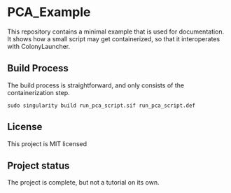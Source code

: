 # PCA_Example

This repository contains a minimal example that is used for documentation.
It shows how a small script may get containerized, so that it interoperates with ColonyLauncher.

## Build Process

The build process is straightforward, and only consists of the containerization step.

```
sudo singularity build run_pca_script.sif run_pca_script.def
```

## License
This project is MIT licensed

## Project status
The project is complete, but not a tutorial on its own.
